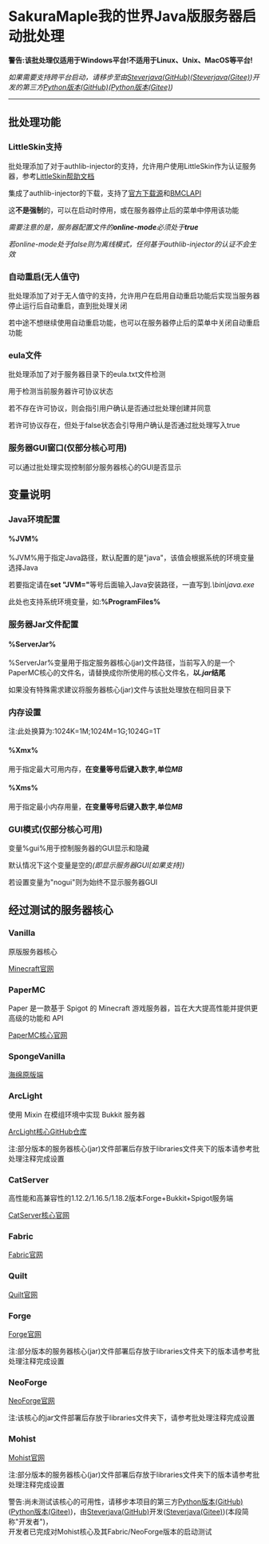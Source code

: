 # SakuraMaple我的世界Java版服务器启动批处理
<p><strong>警告:该批处理仅适用于Windows平台!不适用于Linux、Unix、MacOS等平台!</strong></p>
<p><em>如果需要支持跨平台启动，请移步至由<a href="https://github.com/Steverjava/" title="Steverjava">Steverjava(GitHub)</a>(<a href="https://gitee.com/Steverjava/" title="Steverjava">Steverjava(Gitee)</a>)开发的第三方<a href="https://github.com/Steverjava/Minecraft-Server-Launcher" title="Steverjava">Python版本(GitHub)</a>(<a href="https://gitee.com/Steverjava/Minecraft-Server-Launcher" title="Steverjava">Python版本(Gitee)</a>)</em></p><hr>

## 批处理功能
### LittleSkin支持
<p>批处理添加了对于authlib-injector的支持，允许用户使用LittleSkin作为认证服务器，参考<a href="https://manual.littlesk.in/yggdrasil/authlib-injector" title="帮助文档">LittleSkin帮助文档</a></p>
<p>集成了authlib-injector的下载，支持了<a href="https://authlib-injector.yushi.moe/" title="官方源">官方下载源</a>和<a href="https://bmclapi2.bangbang93.com/mirrors/authlib-injector/" title="BMCLAPI">BMCLAPI</a></p>
<p>这<strong>不是强制</strong>的，可以在启动时停用，或在服务器停止后的菜单中停用该功能</p>
<P><em>需要注意的是，服务器配置文件的<strong>online-mode</strong>必须处于<strong>true</strong></em></p>
<p><em>若online-mode处于false则为离线模式，任何基于authlib-injector的认证不会生效</em></p>

### 自动重启(无人值守)
<p>批处理添加了对于无人值守的支持，允许用户在启用自动重启功能后实现当服务器停止运行后自动重启，直到批处理关闭</p>
<p>若中途不想继续使用自动重启功能，也可以在服务器停止后的菜单中关闭自动重启功能</p>

### eula文件
<p>批处理添加了对于服务器目录下的eula.txt文件检测</p>
<p>用于检测当前服务器许可协议状态</p>
<p>若不存在许可协议，则会指引用户确认是否通过批处理创建并同意</p>
<p>若许可协议存在，但处于false状态会引导用户确认是否通过批处理写入true</p>

### 服务器GUI窗口(仅部分核心可用)
<p>可以通过批处理实现控制部分服务器核心的GUI是否显示</p>

## 变量说明
### Java环境配置
#### %JVM%
<p>%JVM%用于指定Java路径，默认配置的是"java"，该值会根据系统的环境变量选择Java</p>
<p>若要指定请在<strong>set "JVM="</strong>等号后面输入Java安装路径，一直写到<em>.\bin\java.exe</em></p>
<p>此处也支持系统环境变量，如:<strong>%ProgramFiles%</strong></p>

### 服务器Jar文件配置
#### %ServerJar%
<p>%ServerJar%变量用于指定服务器核心(jar)文件路径，当前写入的是一个PaperMC核心的文件名，请替换成你所使用的核心文件名，<strong>以<em>.jar</em>结尾</strong></p>
<p>如果没有特殊需求建议将服务器核心(jar)文件与该批处理放在相同目录下</p>

### 内存设置
<p>注:此处换算为:1024K=1M;1024M=1G;1024G=1T</p>

#### %Xmx%
<p>用于指定最大可用内存，<strong>在变量等号后键入数字,单位<em>MB</em></strong></p>

#### %Xms%
<p>用于指定最小内存用量，<strong>在变量等号后键入数字,单位<em>MB</em></strong></p>

### GUI模式(仅部分核心可用)
<p>变量%gui%用于控制服务器的GUI显示和隐藏</p>
<p>默认情况下这个变量是空的<em>(即显示服务器GUI[如果支持])</em></p>
<p>若设置变量为"nogui"则为始终不显示服务器GUI</p>

## 经过测试的服务器核心
### Vanilla
<p>原版服务器核心</p>
<p><a href="https://www.minecraft.net/zh-hans/download/server" title="Vanilla">Minecraft官网</a></p>

### PaperMC
<p>Paper 是一款基于 Spigot 的 Minecraft 游戏服务器，旨在大大提高性能并提供更高级的功能和 API</p>
<p><a href="papermc.io" title="PaperMC">PaperMC核心官网</a></p>

### SpongeVanilla
<p><a href="https://spongepowered.org/downloads/spongevanilla" title="海绵香草">海绵原版端</a></p>

### ArcLight
<p>使用 Mixin 在模组环境中实现 Bukkit 服务器</p>
<p><a href="https://github.com/IzzelAliz/Arclight" title="ArcLight">ArcLight核心GitHub仓库</a></p>
<p>注:部分版本的服务器核心(jar)文件部署后存放于libraries文件夹下的版本请参考批处理注释完成设置</p>

### CatServer
<p>高性能和高兼容性的1.12.2/1.16.5/1.18.2版本Forge+Bukkit+Spigot服务端</p>
<p><a href="https://catmc.org/" title="CatServer">CatServer核心官网</a></p>

### Fabric
<p><a href="https://fabricmc.net/use/" title="Fabric Server">Fabric官网</a></p>

### Quilt
<p><a href="https://quiltmc.org/install/" title="Quilt Server">Quilt官网</a></p>

### Forge
<p><a href="https://files.minecraftforge.net/" title="Forge">Forge官网</a></p>
<p>注:部分版本的服务器核心(jar)文件部署后存放于libraries文件夹下的版本请参考批处理注释完成设置</p>

### NeoForge
<p><a href="https://projects.neoforged.net/neoforged/neoforge" title="NeoForge">NeoForge官网</a></p>
<p>注:该核心的jar文件部署后存放于libraries文件夹下，请参考批处理注释完成设置</p>

### Mohist
<p><a href="https://mohistmc.com/" title="Mohist">Mohist官网</a></p>
<p>注:部分版本的服务器核心(jar)文件部署后存放于libraries文件夹下的版本请参考批处理注释完成设置</p>
<p>警告:尚未测试该核心的可用性，请移步本项目的第三方<a href="https://github.com/Steverjava/Minecraft-Server-Launcher" title="Steverjava">Python版本(GitHub)</a>(<a href="https://gitee.com/Steverjava/Minecraft-Server-Launcher" title="Steverjava">Python版本(Gitee)</a>)，由<a href="https://github.com/Steverjava/" title="Steverjava">Steverjava(GitHub)</a>开发(<a href="https://gitee.com/Steverjava/" title="Steverjava">Steverjava(Gitee)</a>)(本段简称"开发者")，<br>开发者已完成对Mohist核心及其Fabric/NeoForge版本的启动测试</p>
